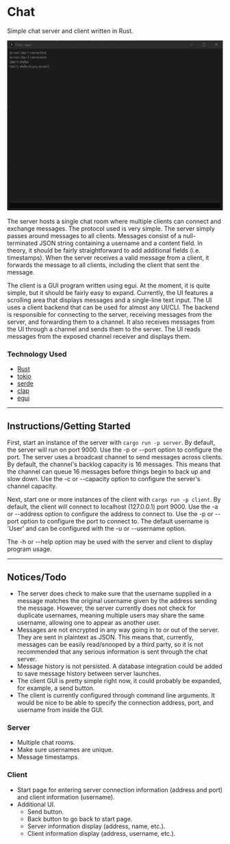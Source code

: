 # Chat
Simple chat server and client written in Rust.

![screenshot](https://github.com/anthony-major/chat/blob/main/assets/screenshot.png)

The server hosts a single chat room where multiple clients can connect and exchange messages. The protocol used is very simple. The server simply passes around messages to all clients. Messages consist of a null-terminated JSON string containing a username and a content field. In theory, it should be fairly straightforward to add additional fields (i.e. timestamps). When the server receives a valid message from a client, it forwards the message to all clients, including the client that sent the message.

The client is a GUI program written using egui. At the moment, it is quite simple, but it should be fairly easy to expand. Currently, the UI features a scrolling area that displays messages and a single-line text input. The UI uses a client backend that can be used for almost any UI/CLI. The backend is responsible for connecting to the server, receiving messages from the server, and forwarding them to a channel. It also receives messages from the UI through a channel and sends them to the server. The UI reads messages from the exposed channel receiver and displays them.

### Technology Used
* [Rust](https://www.rust-lang.org/)
* [tokio](https://tokio.rs/)
* [serde](https://serde.rs/)
* [clap](https://docs.rs/clap/)
* [egui](https://www.egui.rs/)

---

## Instructions/Getting Started

First, start an instance of the server with ```cargo run -p server```. By default, the server will run on port 9000. Use the -p or --port option to configure the port. The server uses a broadcast channel to send messages across clients. By default, the channel's backlog capacity is 16 messages. This means that the channel can queue 16 messages before things begin to back up and slow down. Use the -c or --capacity option to configure the server's channel capacity. 

Next, start one or more instances of the client with ```cargo run -p client```. By default, the client will connect to localhost (127.0.0.1) port 9000. Use the -a or --address option to configure the address to connect to. Use the -p or --port option to configure the port to connect to. The default username is 'User' and can be configured with the -u or --username option.

The -h or --help option may be used with the server and client to display program usage.

---

## Notices/Todo
* The server does check to make sure that the username supplied in a message matches the original username given by the address sending the message. However, the server currently does not check for duplicate usernames, meaning multiple users may share the same username, allowing one to appear as another user.
* Messages are not encrypted in any way going in to or out of the server. They are sent in plaintext as JSON. This means that, currently, messages can be easily read/snooped by a third party, so it is not recommended that any serious information is sent through the chat server.
* Message history is not persisted. A database integration could be added to save message history between server launches.
* The client GUI is pretty simple right now, it could probably be expanded, for example, a send button.
* The client is currently configured through command line arguments. It would be nice to be able to specify the connection address, port, and username from inside the GUI.
### Server
* Multiple chat rooms.
* Make sure usernames are unique.
* Message timestamps.
### Client
* Start page for entering server connection information (address and port) and client information (username).
* Additional UI.
    * Send button.
    * Back button to go back to start page.
    * Server information display (address, name, etc.).
    * Client information display (address, username, etc.).
